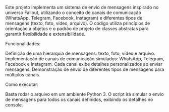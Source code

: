 Este projeto implementa um sistema de envio de mensagens inspirado no universo Fallout, utilizando o conceito de canais de comunicação (WhatsApp, Telegram, Facebook, Instagram) e diferentes tipos de mensagens (texto, foto, vídeo, arquivo). O código utiliza princípios de orientação a objetos e o padrão de projeto de classes abstratas para garantir flexibilidade e extensibilidade.

Funcionalidades:

Definição de uma hierarquia de mensagens: texto, foto, vídeo e arquivo.
Implementação de canais de comunicação simulados: WhatsApp, Telegram, Facebook e Instagram.
Cada canal exibe detalhes personalizados ao enviar mensagens.
Demonstração de envio de diferentes tipos de mensagens para múltiplos canais.

Como executar:

Basta rodar o arquivo em um ambiente Python 3. O script irá simular o envio de mensagens para todos os canais definidos, exibindo os detalhes no console.

